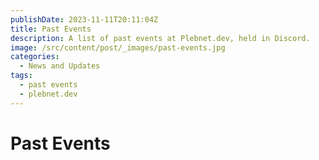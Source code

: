 ```yaml
---
publishDate: 2023-11-11T20:11:04Z
title: Past Events
description: A list of past events at Plebnet.dev, held in Discord.
image: /src/content/post/_images/past-events.jpg
categories:
  - News and Updates
tags:
  - past events
  - plebnet.dev
---
```



<!-- PAST EVENTS -->
# Past Events

